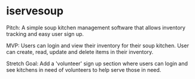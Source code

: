 # iservesoup

Pitch: A simple soup kitchen management software that allows inventory tracking and easy user sign up. 

MVP: Users can login and view their inventory for their soup kitchen. User can create, read, update and delete items in their inventory. 

Stretch Goal: Add a 'volunteer' sign up section where users can login and see kitchens in need of volunteers to help serve those in need.